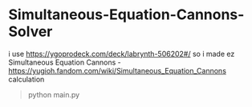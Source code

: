 # Simultaneous-Equation-Cannons-Solver
i use https://ygoprodeck.com/deck/labrynth-506202#/ so i made ez Simultaneous Equation Cannons - https://yugioh.fandom.com/wiki/Simultaneous_Equation_Cannons calculation



> python main.py

